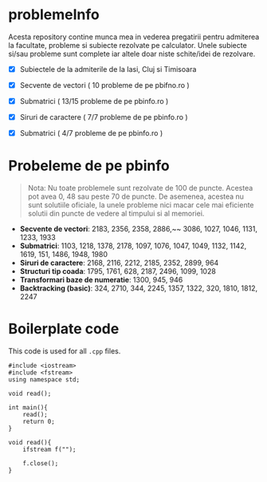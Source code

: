 # problemeInfo
Acesta repository contine munca mea in vederea pregatirii pentru admiterea la facultate, probleme si subiecte rezolvate pe calculator. Unele subiecte si/sau probleme sunt complete iar altele doar niste schite/idei de rezolvare. 

- [x] Subiectele de la admiterile de la Iasi, Cluj si Timisoara
- [x] Secvente de vectori ( 10 probleme de pe pbifno.ro )
- [x] Submatrici ( 13/15 probleme de pe pbinfo.ro )
- [x] Siruri de caractere ( 7/7 probleme de pe pbinfo.ro )
- [x] Submatrici ( 4/7 probleme de pe pbinfo.ro )



# Probeleme de pe pbinfo

> Nota: Nu toate problemele sunt rezolvate de 100 de puncte. Acestea pot avea 0, 48 sau peste 70 de puncte. De asemenea, acestea nu sunt solutiile oficiale, la unele probleme nici macar cele mai eficiente solutii din puncte de vedere al timpului si al memoriei.

- **Secvente de vectori**: 2183, 2356, 2358, 2886,~~ 3086, 1027, 1046, 1131, 1233, 1933
- **Submatrici**: 1103, 1218, 1378, 2178, 1097, 1076, 1047, 1049, 1132, 1142, 1619, 151, 1486, 1948, 1980
- **Siruri de caractere**: 2168, 2116, 2212, 2185, 2352, 2899, 964
- **Structuri tip coada**: 1795, 1761, 628, 2187, 2496, 1099, 1028
- **Transformari baze de numeratie**: 1300, 945, 946
- **Backtracking (basic)**: 324, 2710, 344, 2245, 1357, 1322, 320, 1810, 1812, 2247

# Boilerplate code
This code is used for all `.cpp` files. 


```
#include <iostream>
#include <fstream>
using namespace std;

void read();

int main(){
    read();
    return 0;
}

void read(){
    ifstream f("");

    f.close();
}
```
